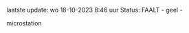laatste update: 
wo 18-10-2023  8:46   uur 
Status: FAALT - geel - 
<div class="service Y">microstation</div>